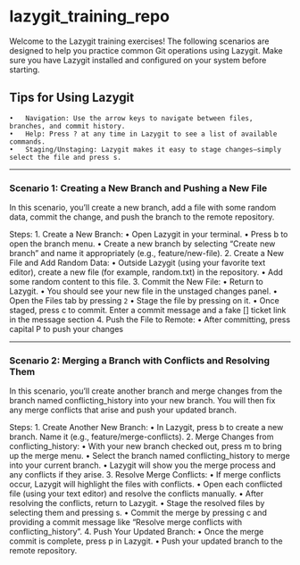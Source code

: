 # lazygit_training_repo

Welcome to the Lazygit training exercises! The following scenarios are designed to help you practice common Git operations using Lazygit. Make sure you have Lazygit installed and configured on your system before starting.

## Tips for Using Lazygit
	•	Navigation: Use the arrow keys to navigate between files, branches, and commit history.
	•	Help: Press ? at any time in Lazygit to see a list of available commands.
	•	Staging/Unstaging: Lazygit makes it easy to stage changes—simply select the file and press s.

---

### Scenario 1: Creating a New Branch and Pushing a New File

In this scenario, you’ll create a new branch, add a file with some random data, commit the change, and push the branch to the remote repository.

Steps:
	1.	Create a New Branch:
	•	Open Lazygit in your terminal.
	•	Press b to open the branch menu.
	•	Create a new branch by selecting “Create new branch” and name it appropriately (e.g., feature/new-file).
	2.	Create a New File and Add Random Data:
	•	Outside Lazygit (using your favorite text editor), create a new file (for example, random.txt) in the repository.
	•	Add some random content to this file.
	3.	Commit the New File:
	•	Return to Lazygit.
	•	You should see your new file in the unstaged changes panel.
	•	Open the Files tab by pressing `2`
	•	Stage the file by pressing <space> on it.
	•	Once staged, press c to commit. Enter a commit message and a fake [] ticket link in the message section
	4.	Push the File to Remote:
	•	After committing, press capital P to push your changes

---

### Scenario 2: Merging a Branch with Conflicts and Resolving Them

In this scenario, you’ll create another branch and merge changes from the branch named conflicting_history into your new branch. You will then fix any merge conflicts that arise and push your updated branch.

Steps:
	1.	Create Another New Branch:
	•	In Lazygit, press b to create a new branch. Name it (e.g., feature/merge-conflicts).
	2.	Merge Changes from conflicting_history:
	•	With your new branch checked out, press m to bring up the merge menu.
	•	Select the branch named conflicting_history to merge into your current branch.
	•	Lazygit will show you the merge process and any conflicts if they arise.
	3.	Resolve Merge Conflicts:
	•	If merge conflicts occur, Lazygit will highlight the files with conflicts.
	•	Open each conflicted file (using your text editor) and resolve the conflicts manually.
	•	After resolving the conflicts, return to Lazygit.
	•	Stage the resolved files by selecting them and pressing s.
	•	Commit the merge by pressing c and providing a commit message like “Resolve merge conflicts with conflicting_history”.
	4.	Push Your Updated Branch:
	•	Once the merge commit is complete, press p in Lazygit.
	•	Push your updated branch to the remote repository.
